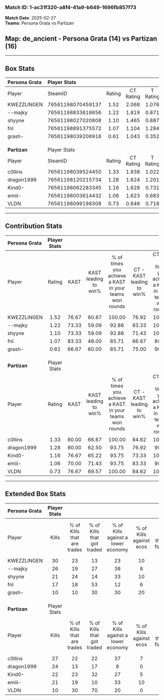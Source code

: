 ### Match ID: 1-ac31f320-a8f4-41a9-b649-1696fb857f73  
**Match Date**: 2025-02-27  
**Teams**: Persona Grata vs Partizan  

## **Map**: de_ancient - Persona Grata (14) vs Partizan (16)  
---  

## Box Stats  

| **Persona Grata** | Player Stats      |        |           |          |       |      |       |         |        |      |     |
| :- | :- | :-: | :-: | :-: | :-: | :-: | :-: | :-: | :-: | :-: | :-: |
| Player            | SteamID           | Rating | CT Rating | T Rating | KAST  | ADR  | Kills | Assists | Deaths | K/D  | HS% |
| KWEZZLINGEN       | 76561198070459137 |  1.52  |   2.068   |  1.076   | 76.67 | 93.0 |  30   |    6    |   16   | 1.88 | 60  |
| --majky           | 76561198833618656 |  1.22  |   1.819   |  0.871   | 73.33 | 86.4 |  26   |    2    |   23   | 1.13 | 61  |
| shyyne            | 76561198027020808 |  1.10  |   1.465   |  0.887   | 73.33 | 68.9 |  21   |    6    |   19   | 1.11 | 33  |
| fnl               | 76561198891375572 |  1.07  |   1.104   |  1.284   | 83.33 | 86.4 |  17   |   17    |   24   | 0.71 | 64  |
| grash-            | 76561198039206916 |  0.61  |   1.043   |  0.352   | 66.67 | 39.2 |  10   |   11    |   22   | 0.45 | 60  |
|                   |                   |        |           |          |       |      |       |         |        |      |     |
|                   |                   |        |           |          |       |      |       |         |        |      |     |
|                   |                   |        |           |          |       |      |       |         |        |      |     |
| **Partizan**      | Player Stats      |        |           |          |       |      |       |         |        |      |     |
| Player            | SteamID           | Rating | CT Rating | T Rating | KAST  | ADR  | Kills | Assists | Deaths | K/D  | HS% |
| c0llins           | 76561198039524450 |  1.33  |   1.938   |  1.022   | 80.00 | 90.7 |  27   |    9    |   23   | 1.17 | 48  |
| dragon1999        | 76561198120215734 |  1.28  |   1.624   |  1.201   | 80.00 | 88.4 |  24   |    6    |   20   | 1.20 | 41  |
| Kind0-            | 76561198062283345 |  1.16  |   1.628   |  0.731   | 76.67 | 66.3 |  22   |    4    |   18   | 1.22 | 45  |
| emiii-            | 76561198003614432 |  1.06  |   1.623   |  0.683   | 70.00 | 76.9 |  21   |    9    |   22   | 0.95 | 57  |
| VLDN              | 76561198099198308 |  0.73  |   0.848   |  0.718   | 76.67 | 50.0 |  10   |    9    |   21   | 0.48 | 50  |
---  

## Contribution Stats  

| **Persona Grata** | Player Stats |       |                      |                                                        |                           |                                                             |                          |                                                            |
| :- | :-: | :-: | :-: | :-: | :-: | :-: | :-: | :-: |
| Player            |    Rating    | KAST  | KAST leading to win% | % of times you achieve a KAST in your teams won rounds | CT - KAST leading to win% | CT - % of times you achieve a KAST in your teams won rounds | T - KAST leading to win% | T - % of times you achieve a KAST in your teams won rounds |
| KWEZZLINGEN       |     1.52     | 76.67 |        60.87         |                         100.00                         |           76.92           |                           100.00                            |          40.00           |                           100.00                           |
| --majky           |     1.22     | 73.33 |        59.09         |                         92.86                          |           83.33           |                           100.00                            |          30.00           |                           75.00                            |
| shyyne            |     1.10     | 73.33 |        59.09         |                         92.86                          |           71.43           |                           100.00                            |          37.50           |                           75.00                            |
| fnl               |     1.07     | 83.33 |        48.00         |                         85.71                          |           66.67           |                            80.00                            |          30.77           |                           100.00                           |
| grash-            |     0.61     | 66.67 |        60.00         |                         85.71                          |           75.00           |                            90.00                            |          37.50           |                           75.00                            |
|                   |              |       |                      |                                                        |                           |                                                             |                          |                                                            |
|                   |              |       |                      |                                                        |                           |                                                             |                          |                                                            |
|                   |              |       |                      |                                                        |                           |                                                             |                          |                                                            |
| **Partizan**      | Player Stats |       |                      |                                                        |                           |                                                             |                          |                                                            |
| Player            |    Rating    | KAST  | KAST leading to win% | % of times you achieve a KAST in your teams won rounds | CT - KAST leading to win% | CT - % of times you achieve a KAST in your teams won rounds | T - KAST leading to win% | T - % of times you achieve a KAST in your teams won rounds |
| c0llins           |     1.33     | 80.00 |        66.67         |                         100.00                         |           84.62           |                           100.00                            |          45.45           |                           100.00                           |
| dragon1999        |     1.28     | 80.00 |        62.50         |                         93.75                          |           76.92           |                            90.91                            |          45.45           |                           100.00                           |
| Kind0-            |     1.16     | 76.67 |        65.22         |                         93.75                          |           73.33           |                           100.00                            |          50.00           |                           80.00                            |
| emiii-            |     1.06     | 70.00 |        71.43         |                         93.75                          |           83.33           |                            90.91                            |          55.56           |                           100.00                           |
| VLDN              |     0.73     | 76.67 |        69.57         |                         100.00                         |           84.62           |                           100.00                            |          50.00           |                           100.00                           |
---  

## Extended Box Stats  

| **Persona Grata** | Player Stats |                            |                            |                                    |                         |                              |                                 |        |                             |                                     |                          |                               |                            |
| :- | :-: | :-: | :-: | :-: | :-: | :-: | :-: | :-: | :-: | :-: | :-: | :-: | :-: |
| Player            |    Kills     | % of Kills that are trades | % of Kills that got traded | % of Kills against a lower economy | % of Kills against ecos | % of Kills that are flawless | % of Kills that are close duels | Deaths | % of Deaths that get traded | % of Deaths against a lower economy | % of Deaths against ecos | % of Deaths that are flawless | % of Deaths that are close |
| KWEZZLINGEN       |      30      |             23             |             13             |                 23                 |           10            |              63              |                3                |   16   |             19              |                 13                  |            0             |              69               |             0              |
| --majky           |      26      |             19             |             27             |                 38                 |            8            |              46              |                0                |   23   |             30              |                 17                  |            4             |              74               |             0              |
| shyyne            |      21      |             24             |             14             |                 33                 |           10            |              71              |                5                |   19   |             21              |                 16                  |            0             |              74               |             0              |
| fnl               |      17      |             18             |             53             |                 12                 |            6            |              59              |               12                |   24   |             29              |                 21                  |            4             |              54               |             13             |
| grash-            |      10      |             10             |             30             |                 30                 |           20            |              50              |               20                |   22   |             23              |                 18                  |            0             |              68               |             0              |
|                   |              |                            |                            |                                    |                         |                              |                                 |        |                             |                                     |                          |                               |                            |
|                   |              |                            |                            |                                    |                         |                              |                                 |        |                             |                                     |                          |                               |                            |
|                   |              |                            |                            |                                    |                         |                              |                                 |        |                             |                                     |                          |                               |                            |
| **Partizan**      | Player Stats |                            |                            |                                    |                         |                              |                                 |        |                             |                                     |                          |                               |                            |
| Player            |    Kills     | % of Kills that are trades | % of Kills that got traded | % of Kills against a lower economy | % of Kills against ecos | % of Kills that are flawless | % of Kills that are close duels | Deaths | % of Deaths that get traded | % of Deaths against a lower economy | % of Deaths against ecos | % of Deaths that are flawless | % of Deaths that are close |
| c0llins           |      27      |             22             |             22             |                 37                 |            7            |              48              |                7                |   23   |             35              |                 17                  |            4             |              57               |             0              |
| dragon1999        |      24      |             13             |             17             |                 8                  |            0            |              71              |                4                |   20   |             35              |                 20                  |            0             |              50               |             10             |
| Kind0-            |      22      |             23             |             32             |                 27                 |            5            |              82              |                0                |   18   |             11              |                 17                  |            0             |              78               |             0              |
| emiii-            |      21      |             19             |             10             |                 33                 |           10            |              67              |                0                |   22   |             23              |                 18                  |            0             |              55               |             9              |
| VLDN              |      10      |             30             |             70             |                 20                 |            0            |              80              |                0                |   21   |             19              |                 14                  |            0             |              67               |             10             |
